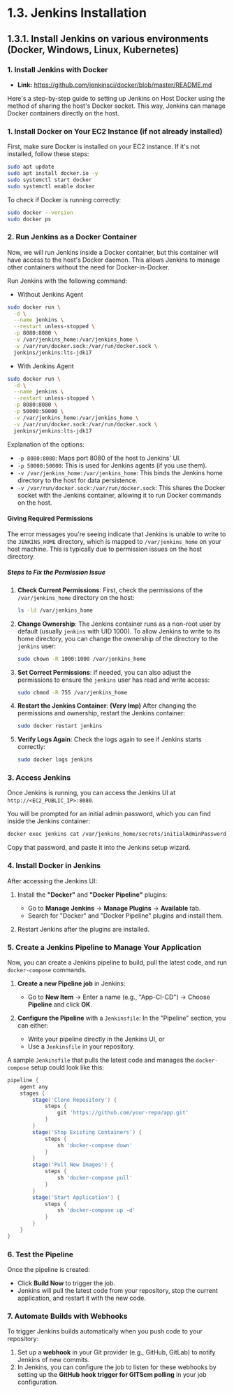 # 1.3. Jenkins Installation

## 1.3.1. Install Jenkins on various environments (Docker, Windows, Linux, Kubernetes)

### 1. Install Jenkins with Docker

- **Link:** https://github.com/jenkinsci/docker/blob/master/README.md

Here's a step-by-step guide to setting up Jenkins on Host Docker using the method of sharing the host's Docker socket. This way, Jenkins can manage Docker containers directly on the host.

### **1. Install Docker on Your EC2 Instance (if not already installed)**

First, make sure Docker is installed on your EC2 instance. If it's not installed, follow these steps:

```bash
sudo apt update
sudo apt install docker.io -y
sudo systemctl start docker
sudo systemctl enable docker
```

To check if Docker is running correctly:

```bash
sudo docker --version
sudo docker ps
```

### **2. Run Jenkins as a Docker Container**

Now, we will run Jenkins inside a Docker container, but this container will have access to the host's Docker daemon. This allows Jenkins to manage other containers without the need for Docker-in-Docker.

Run Jenkins with the following command:

- Without Jenkins Agent

```bash
sudo docker run \
  -d \
  --name jenkins \
  --restart unless-stopped \
  -p 8080:8080 \
  -v /var/jenkins_home:/var/jenkins_home \
  -v /var/run/docker.sock:/var/run/docker.sock \
  jenkins/jenkins:lts-jdk17
```

- With Jenkins Agent

```bash
sudo docker run \
  -d \
  --name jenkins \
  --restart unless-stopped \
  -p 8080:8080 \
  -p 50000:50000 \
  -v /var/jenkins_home:/var/jenkins_home \
  -v /var/run/docker.sock:/var/run/docker.sock \
  jenkins/jenkins:lts-jdk17
```

Explanation of the options:

- `-p 8080:8080`: Maps port 8080 of the host to Jenkins' UI.
- `-p 50000:50000`: This is used for Jenkins agents (if you use them).
- `-v /var/jenkins_home:/var/jenkins_home`: This binds the Jenkins home directory to the host for data persistence.
- `-v /var/run/docker.sock:/var/run/docker.sock`: This shares the Docker socket with the Jenkins container, allowing it to run Docker commands on the host.

#### Giving Required Permissions

The error messages you're seeing indicate that Jenkins is unable to write to the `JENKINS_HOME` directory, which is mapped to `/var/jenkins_home` on your host machine. This is typically due to permission issues on the host directory.

##### Steps to Fix the Permission Issue

1. **Check Current Permissions**:
   First, check the permissions of the `/var/jenkins_home` directory on the host:

   ```bash
   ls -ld /var/jenkins_home
   ```

2. **Change Ownership**:
   The Jenkins container runs as a non-root user by default (usually `jenkins` with UID 1000). To allow Jenkins to write to its home directory, you can change the ownership of the directory to the `jenkins` user:

   ```bash
   sudo chown -R 1000:1000 /var/jenkins_home
   ```

3. **Set Correct Permissions**:
   If needed, you can also adjust the permissions to ensure the `jenkins` user has read and write access:

   ```bash
   sudo chmod -R 755 /var/jenkins_home
   ```

4. **Restart the Jenkins Container**: **(Very Imp)**
   After changing the permissions and ownership, restart the Jenkins container:

   ```bash
   sudo docker restart jenkins
   ```

5. **Verify Logs Again**:
   Check the logs again to see if Jenkins starts correctly:
   ```bash
   sudo docker logs jenkins
   ```

### **3. Access Jenkins**

Once Jenkins is running, you can access the Jenkins UI at `http://<EC2_PUBLIC_IP>:8080`.

You will be prompted for an initial admin password, which you can find inside the Jenkins container:

```bash
docker exec jenkins cat /var/jenkins_home/secrets/initialAdminPassword
```

Copy that password, and paste it into the Jenkins setup wizard.

### **4. Install Docker in Jenkins**

After accessing the Jenkins UI:

1. Install the **"Docker"** and **"Docker Pipeline"** plugins:

   - Go to **Manage Jenkins** -> **Manage Plugins** -> **Available** tab.
   - Search for "Docker" and "Docker Pipeline" plugins and install them.

2. Restart Jenkins after the plugins are installed.

### **5. Create a Jenkins Pipeline to Manage Your Application**

Now, you can create a Jenkins pipeline to build, pull the latest code, and run `docker-compose` commands.

1. **Create a new Pipeline job** in Jenkins:

   - Go to **New Item** -> Enter a name (e.g., "App-CI-CD") -> Choose **Pipeline** and click **OK**.

2. **Configure the Pipeline** with a `Jenkinsfile`:
   In the "Pipeline" section, you can either:
   - Write your pipeline directly in the Jenkins UI, or
   - Use a `Jenkinsfile` in your repository.

A sample `Jenkinsfile` that pulls the latest code and manages the `docker-compose` setup could look like this:

```groovy
pipeline {
    agent any
    stages {
        stage('Clone Repository') {
            steps {
                git 'https://github.com/your-repo/app.git'
            }
        }
        stage('Stop Existing Containers') {
            steps {
                sh 'docker-compose down'
            }
        }
        stage('Pull New Images') {
            steps {
                sh 'docker-compose pull'
            }
        }
        stage('Start Application') {
            steps {
                sh 'docker-compose up -d'
            }
        }
    }
}
```

### **6. Test the Pipeline**

Once the pipeline is created:

- Click **Build Now** to trigger the job.
- Jenkins will pull the latest code from your repository, stop the current application, and restart it with the new code.

### **7. Automate Builds with Webhooks**

To trigger Jenkins builds automatically when you push code to your repository:

1. Set up a **webhook** in your Git provider (e.g., GitHub, GitLab) to notify Jenkins of new commits.
2. In Jenkins, you can configure the job to listen for these webhooks by setting up the **GitHub hook trigger for GITScm polling** in your job configuration.

